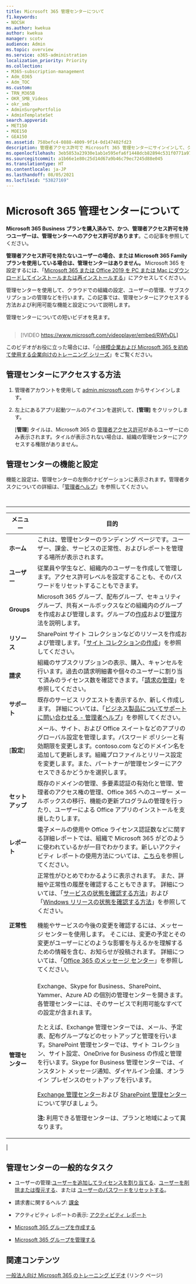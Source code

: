 ```yaml
---
title: Microsoft 365 管理センターについて
f1.keywords:
- NOCSH
ms.author: kwekua
author: kwekua
manager: scotv
audience: Admin
ms.topic: overview
ms.service: o365-administration
localization_priority: Priority
ms.collection:
- M365-subscription-management
- Adm_O365
- Adm_TOC
ms.custom:
- TRN_M365B
- OKR_SMB_Videos
- okr_smb
- AdminSurgePortfolio
- AdminTemplateSet
search.appverid:
- MET150
- MOE150
- GEA150
ms.assetid: 758befc4-0888-4009-9f14-0d147402fd23
description: 管理者アクセス許可で Microsoft 365 管理センターにサインインして、クラウドで組織を設定し、ユーザーとサブスクリプションを管理します。
ms.openlocfilehash: 3eb5853a23930e1ab1e595efa6f1448dcb82894c531f0771a973318d4601c09d
ms.sourcegitcommit: a1b66e1e80c25d14d67a9b46c79ec7245d88e045
ms.translationtype: HT
ms.contentlocale: ja-JP
ms.lasthandoff: 08/05/2021
ms.locfileid: "53827169"
---
```

# <a name="about-the-microsoft-365-admin-center"></a>Microsoft 365 管理センターについて

**Microsoft 365 Business プランを購入済みで、かつ、管理者アクセス許可を持つユーザーは、管理センターへのアクセス許可があります**。この記事を参照してください。

**管理者アクセス許可を持たないユーザーの場合、または Microsoft 365 Family プランを使用している場合は、管理センターはありません。** Microsoft 365 を設定するには、「[Microsoft 365 または Office 2019 を PC または Mac にダウンロードしてインストールまたは再インストールする](https://support.microsoft.com/office/4414eaaf-0478-48be-9c42-23adc4716658)」にアクセスしてください。

管理センターを使用して、クラウドでの組織の設定、ユーザーの管理、サブスクリプションの管理などを行います。この記事では、管理センターにアクセスする方法および利用可能な機能と設定について説明します。

管理センターについての短いビデオを見ます。 <br><br>

> [!VIDEO https://www.microsoft.com/videoplayer/embed/RWfvDL]

このビデオがお役に立った場合には、「[小規模企業および Microsoft 365 を初めて使用する企業向けのトレーニング シリーズ](../../business-video/index.yml)」をご覧ください。

## <a name="how-to-get-to-the-admin-center"></a>管理センターにアクセスする方法

1. 管理者アカウントを使用して <a href="https://go.microsoft.com/fwlink/p/?linkid=2024339" target="_blank">admin.microsoft.com</a> からサインインします。

2. 左上にあるアプリ起動ツールのアイコンを選択して、**[管理]** をクリックします。

    [**管理**] タイルは、Microsoft 365 の [管理者アクセス許可](../add-users/about-admin-roles.md)があるユーザーにのみ表示されます。タイルが表示されない場合は、組織の管理センターにアクセスする権限がありません。

## <a name="admin-center-features-and-settings"></a>管理センターの機能と設定

機能と設定は、管理センターの左側のナビゲーションに表示されます。管理者タスクについての詳細は、「[管理者ヘルプ](../../business-video/admin-center-overview.md)」を参照してください。

<br>

****

|メニュー|目的|
|-----|-----|
|**ホーム**|これは、管理センターのランディング ページです。ユーザー、課金、サービスの正常性、およびレポートを管理する場所が表示されます。|
|**ユーザー**|従業員や学生など、組織内のユーザーを作成して管理します。アクセス許可レベルを設定することも、そのパスワードをリセットすることもできます。|
|**Groups**|Microsoft 365 グループ、配布グループ、セキュリティ グループ、共有メールボックスなどの組織内のグループを作成および管理します。グループの[作成](../create-groups/create-groups.md)および[管理](../create-groups/manage-groups.md)方法を説明します。|
|**リソース**|SharePoint サイト コレクションなどのリソースを作成および管理します。「[サイト コレクションの作成](/sharepoint/create-site-collection)」を参照してください。  |
|**請求**|組織のサブスクリプションの表示、購入、キャンセルを行います。過去の請求明細書や個々のユーザーに割り当て済みのライセンス数を確認できます。「[請求の管理](../../commerce/index.yml)」を参照してください。  |
|**サポート**|既存のサービス リクエストを表示するか、新しく作成します。 詳細については、「[ビジネス製品についてサポートに問い合わせる - 管理者ヘルプ](../../business-video/get-help-support.md)」を参照してください。|
|[**設定**]|メール、サイト、および Office スイートなどのアプリのグローバル設定を管理します。パスワード ポリシーと有効期限を変更します。contoso.com などのドメイン名を追加して更新します。組織プロファイルとリリース設定を変更します。また、パートナーが管理センターにアクセスできるかどうかを選択します。|
|**セットアップ**|既存のドメインの管理、多要素認証の有効化と管理、管理者のアクセス権の管理、Office 365 へのユーザー メールボックスの移行、機能の更新プログラムの管理を行ったり、ユーザーによる Office アプリのインストールを支援したりします。|
|**レポート**|電子メールの使用や Office ライセンス認証数などに関する詳細レポートでは、組織で Microsoft 365 がどのように使われているかが一目でわかります。新しいアクティビティ レポートの使用方法については、[こちら](../activity-reports/activity-reports.md)を参照してください。  |
|**正常性**|正常性がひとめでわかるように表示されます。 また、詳細や正常性の履歴を確認することもできます。 詳細については、「[サービスの状態を確認する方法](../../enterprise/view-service-health.md)」および「[Windows リリースの状態を確認する方法](/windows/deployment/update/check-release-health)」を参照してください。 <p>機能やサービスの今後の変更を確認するには、メッセージ センターを使用します。 そこには、変更の予定とその変更がユーザーにどのような影響を与えるかを理解するための情報を含む、お知らせが投稿されます。 詳細については、「[Office 365 のメッセージ センター](../manage/message-center.md)」を参照してください。|
|**管理センター**|Exchange、Skype for Business、SharePoint、Yammer、Azure AD の個別の管理センターを開きます。各管理センターには、そのサービスで利用可能なすべての設定が含まれます。  <p> たとえば、Exchange 管理センターでは、メール、予定表、配布グループなどのセットアップと管理を行います。SharePoint 管理センターでは、サイト コレクション、サイト設定、OneDrive for Business の作成と管理を行います。Skype for Business 管理センターでは、インスタント メッセージ通知、ダイヤルイン会議、オンライン プレゼンスのセットアップを行います。  <p> [Exchange 管理センター](/exchange/exchange-admin-center)および [SharePoint 管理センター](/sharepoint/sharepoint-online)について学びましょう。 <p> **注:** 利用できる管理センターは、プランと地域によって異なります。|
|

## <a name="common-tasks-in-the-admin-center"></a>管理センターの一般的なタスク

- ユーザーの管理:[ユーザーを追加してライセンスを割り当てる](../add-users/add-users.md)、[ユーザーを削除または復元する](../add-users/delete-a-user.md)、または [ユーザーのパスワードをリセットする](../add-users/reset-passwords.md)。

- 請求書に関するヘルプ: [課金](../../commerce/index.yml)

- アクティビティ レポートの表示: [アクティビティ レポート](../activity-reports/activity-reports.md)

- [Microsoft 365 グループを作成する](../create-groups/create-groups.md)

- [Microsoft 365 グループを管理する](../create-groups/manage-groups.md)

## <a name="related-content"></a>関連コンテンツ

[一般法人向け Microsoft 365 のトレーニング ビデオ](../../business-video/index.yml) (リンク ページ)
